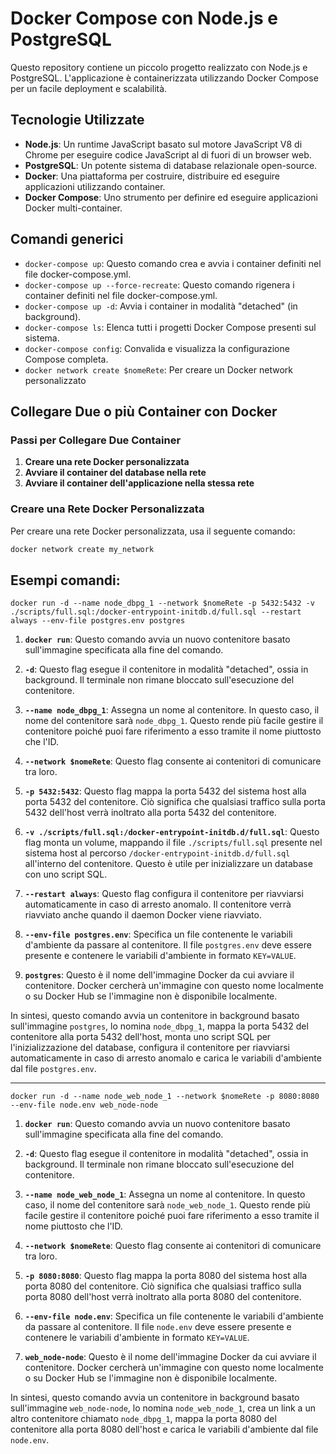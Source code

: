 # Docker Compose con Node.js e PostgreSQL

Questo repository contiene un piccolo progetto realizzato con Node.js e PostgreSQL. L'applicazione è containerizzata utilizzando Docker Compose per un facile deployment e scalabilità.

## Tecnologie Utilizzate

- **Node.js**: Un runtime JavaScript basato sul motore JavaScript V8 di Chrome per eseguire codice JavaScript al di fuori di un browser web.
- **PostgreSQL**: Un potente sistema di database relazionale open-source.
- **Docker**: Una piattaforma per costruire, distribuire ed eseguire applicazioni utilizzando container.
- **Docker Compose**: Uno strumento per definire ed eseguire applicazioni Docker multi-container.

## Comandi generici

- `docker-compose up`: Questo comando crea e avvia i container definiti nel file docker-compose.yml.
- `docker-compose up --force-recreate`: Questo comando rigenera i container definiti nel file docker-compose.yml.
- `docker-compose up -d`: Avvia i container in modalità "detached" (in background).
- `docker-compose ls`: Elenca tutti i progetti Docker Compose presenti sul sistema.
- `docker-compose config`: Convalida e visualizza la configurazione Compose completa.
- `docker network create $nomeRete`: Per creare un Docker network personalizzato

## Collegare Due o più Container con Docker

### Passi per Collegare Due Container

1. **Creare una rete Docker personalizzata**
2. **Avviare il container del database nella rete**
3. **Avviare il container dell'applicazione nella stessa rete**

### Creare una Rete Docker Personalizzata

Per creare una rete Docker personalizzata, usa il seguente comando:

```bash
docker network create my_network
```

## Esempi comandi:

`docker run -d --name node_dbpg_1 --network $nomeRete -p 5432:5432 -v ./scripts/full.sql:/docker-entrypoint-initdb.d/full.sql --restart always --env-file postgres.env postgres`

1. **`docker run`**: Questo comando avvia un nuovo contenitore basato sull'immagine specificata alla fine del comando.

2. **`-d`**: Questo flag esegue il contenitore in modalità "detached", ossia in background. Il terminale non rimane bloccato sull'esecuzione del contenitore.

3. **`--name node_dbpg_1`**: Assegna un nome al contenitore. In questo caso, il nome del contenitore sarà `node_dbpg_1`. Questo rende più facile gestire il contenitore poiché puoi fare riferimento a esso tramite il nome piuttosto che l'ID.

4. **`--network $nomeRete`**: Questo flag consente ai contenitori di comunicare tra loro.

5. **`-p 5432:5432`**: Questo flag mappa la porta 5432 del sistema host alla porta 5432 del contenitore. Ciò significa che qualsiasi traffico sulla porta 5432 dell'host verrà inoltrato alla porta 5432 del contenitore.

6. **`-v ./scripts/full.sql:/docker-entrypoint-initdb.d/full.sql`**: Questo flag monta un volume, mappando il file `./scripts/full.sql` presente nel sistema host al percorso `/docker-entrypoint-initdb.d/full.sql` all'interno del contenitore. Questo è utile per inizializzare un database con uno script SQL.

7. **`--restart always`**: Questo flag configura il contenitore per riavviarsi automaticamente in caso di arresto anomalo. Il contenitore verrà riavviato anche quando il daemon Docker viene riavviato.

8. **`--env-file postgres.env`**: Specifica un file contenente le variabili d'ambiente da passare al contenitore. Il file `postgres.env` deve essere presente e contenere le variabili d'ambiente in formato `KEY=VALUE`.

9. **`postgres`**: Questo è il nome dell'immagine Docker da cui avviare il contenitore. Docker cercherà un'immagine con questo nome localmente o su Docker Hub se l'immagine non è disponibile localmente.

In sintesi, questo comando avvia un contenitore in background basato sull'immagine `postgres`, lo nomina `node_dbpg_1`, mappa la porta 5432 del contenitore alla porta 5432 dell'host, monta uno script SQL per l'inizializzazione del database, configura il contenitore per riavviarsi automaticamente in caso di arresto anomalo e carica le variabili d'ambiente dal file `postgres.env`.

---

`docker run -d --name node_web_node_1 --network $nomeRete -p 8080:8080 --env-file node.env web_node-node`

1. **`docker run`**: Questo comando avvia un nuovo contenitore basato sull'immagine specificata alla fine del comando.

2. **`-d`**: Questo flag esegue il contenitore in modalità "detached", ossia in background. Il terminale non rimane bloccato sull'esecuzione del contenitore.

3. **`--name node_web_node_1`**: Assegna un nome al contenitore. In questo caso, il nome del contenitore sarà `node_web_node_1`. Questo rende più facile gestire il contenitore poiché puoi fare riferimento a esso tramite il nome piuttosto che l'ID.

4. **`--network $nomeRete`**: Questo flag consente ai contenitori di comunicare tra loro.

5. **`-p 8080:8080`**: Questo flag mappa la porta 8080 del sistema host alla porta 8080 del contenitore. Ciò significa che qualsiasi traffico sulla porta 8080 dell'host verrà inoltrato alla porta 8080 del contenitore.

6. **`--env-file node.env`**: Specifica un file contenente le variabili d'ambiente da passare al contenitore. Il file `node.env` deve essere presente e contenere le variabili d'ambiente in formato `KEY=VALUE`.

7. **`web_node-node`**: Questo è il nome dell'immagine Docker da cui avviare il contenitore. Docker cercherà un'immagine con questo nome localmente o su Docker Hub se l'immagine non è disponibile localmente.

In sintesi, questo comando avvia un contenitore in background basato sull'immagine `web_node-node`, lo nomina `node_web_node_1`, crea un link a un altro contenitore chiamato `node_dbpg_1`, mappa la porta 8080 del contenitore alla porta 8080 dell'host e carica le variabili d'ambiente dal file `node.env`.


